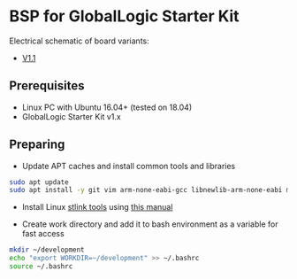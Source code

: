 # BSP for GlobalLogic Starter Kit

Electrical schematic of board variants:
  * [V1.1](https://github.com/GlobalLogicEdu/GL-SK-BSP/blob/master/Documentation/Schematic_1.1.pdf)

## Prerequisites

  * Linux PC with Ubuntu 16.04+ (tested on 18.04)
  * GlobalLogic Starter Kit v1.x

## Preparing

  * Update APT caches and install common tools and libraries
```bash
sudo apt update
sudo apt install -y git vim arm-none-eabi-gcc libnewlib-arm-none-eabi minicom build-essential cmake libusb-1.0-0-dev
```

  * Install Linux [stlink tools](https://github.com/texane/stlink) using [this manual](https://github.com/texane/stlink/blob/master/doc/compiling.md)

  * Create work directory and add it to bash environment as a variable for fast access
```bash
mkdir ~/development
echo "export WORKDIR=~/development" >> ~/.bashrc
source ~/.bashrc
```
